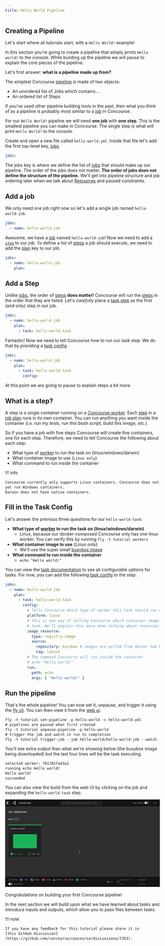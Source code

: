 ```yaml
---
title: Hello World Pipeline
---
```


## Creating a Pipeline

Let's start where all tutorials start, with a `Hello World!` example!

In this section you're going to create a pipeline that simply prints `Hello world!` to the console. While building up
the pipeline we will pause to explain the core pieces of the pipeline.

Let's first answer: **what is a pipeline made up from?**

The simplest Concourse [pipeline](https://concourse-ci.org/pipelines.html) is made of two objects:

- An unordered list of Jobs which contains...
- An ordered list of Steps

If you've used other pipeline building tools in the past, then what you think of as a pipeline is probably most similar
to a [job](https://concourse-ci.org/jobs.html) in Concourse.

For our `Hello World!` pipeline we will need **one job** with **one step**. This is the smallest pipeline you can make
in Concourse. The single step is what will print `Hello World!` to the console.

Create and open a new file called `hello-world.yml`. Inside that file let's add the first top-level
key, [jobs](https://concourse-ci.org/jobs.html).

```yaml
jobs:
```

The jobs key is where we define the list of [jobs](https://concourse-ci.org/jobs.html) that should make up our pipeline.
The order of the jobs does not matter. **The order of jobs does not define the structure of the pipeline.** We'll get
into pipeline structure and job ordering later when we talk about [Resources](https://concourse-ci.org/resources.html)
and passed constraints.

## Add a job

We only need one job right now so let's add a single job named `hello-world-job`.

```yaml
jobs:
  - name: hello-world-job
```

Awesome, we have a [job](https://concourse-ci.org/jobs.html) named `hello-world-job`! Now we need to add
a [`step`](https://concourse-ci.org/steps.html) to our job. To define a list
of [steps](https://concourse-ci.org/steps.html) a job should execute, we need to add
the [plan](https://concourse-ci.org/jobs.html#schema.job.plan) key to our job.

```yaml
jobs:
  - name: hello-world-job
    plan:
```

## Add a Step

Unlike [jobs](https://concourse-ci.org/jobs.html), the order of [steps](https://concourse-ci.org/steps.html) **does
matter!** Concourse will run the [steps](https://concourse-ci.org/steps.html) in the order that they are listed. Let's
_carefully_ place a [task step](https://concourse-ci.org/task-step.html#schema.task.task) as the first (and only) step
in our job.

```yaml
jobs:
  - name: hello-world-job
    plan:
      - task: hello-world-task
```

Fantastic! Now we need to tell Concourse _how_ to run our task step. We do that by providing
a [task config](https://concourse-ci.org/tasks.html#schema.task-config).

```yaml
jobs:
  - name: hello-world-job
    plan:
      - task: hello-world-task
        config:
```

At this point we are going to pause to explain steps a bit more.

## What is a step?

A step is a single container running on a [Concourse worker](../install/running-worker.md).
Each [step](https://concourse-ci.org/steps.html) in a [job plan](https://concourse-ci.org/jobs.html#schema.job.plan)
runs in its own container. You can run anything you want inside the container (_i.e. run my tests, run this bash script,
build this image, etc._).

So if you have a job with five steps Concourse will create five containers, one for each step. Therefore, we need to
tell Concourse the following about each step:

- What type of [worker](../install/running-worker.md) to run the task on (linux/windows/darwin)
- What container image to use (`Linux only`)
- What command to run inside the container

!!! info

    Concourse currently only supports Linux containers. Concourse does not yet run Windows containers. 
    Darwin does not have native containers.

## Fill in the Task Config

Let's answer the previous three questions for our `hello-world-task`:

- **What type of [worker](../install/running-worker.md) to run the task on (linux/windows/darwin)**
    - Linux, because our docker-composed Concourse only has one linux worker. You can verify this by
      running `fly -t tutorial workers`
- **What container image to use** (_Linux only_)
    - We'll use the super small [busybox image](https://hub.docker.com/_/busybox)
- **What command to run inside the container**
    - `echo "Hello world!"`

You can view the [task documentation](https://concourse-ci.org/tasks.html) to see all configurable options for tasks.
For now, you can add the following [task config](https://concourse-ci.org/tasks.html#schema.task-config) to the step.

```yaml
jobs:
  - name: hello-world-job
    plan:
      - task: hello-world-task
        config:
          # Tells Concourse which type of worker this task should run on
          platform: linux
          # This is one way of telling Concourse which container image to use for a
          # task. We'll explain this more when talking about resources
          image_resource:
            type: registry-image
            source:
              repository: busybox # images are pulled from docker hub by default
              tag: latest
          # The command Concourse will run inside the container
          # echo "Hello world!"
          run:
            path: echo
            args: [ "Hello world!" ]
```

## Run the pipeline

That's the whole pipeline! You can now set it, unpause, and trigger it using
the [fly cli](https://concourse-ci.org/fly.html). You can then view it from
the [web ui](http://localhost:8080/teams/main/pipelines/hello-world/jobs/hello-world-job).

```shell
fly -t tutorial set-pipeline -p hello-world -c hello-world.yml
# pipelines are paused when first created
fly -t tutorial unpause-pipeline -p hello-world
# trigger the job and watch it run to completion
fly -t tutorial trigger-job --job hello-world/hello-world-job --watch
```

You'll see extra output than what we're showing below (the busybox image being downloaded) but the last four lines will
be the task executing.

```
selected worker: 701785fa43a1
running echo Hello world!
Hello world!
succeeded
```

You can also view the build from the web UI by clicking on the job and expanding the `hello-world-task` step.

![](assets/hello-world-first-build.gif)

Congratulations on building your first Concourse pipeline!

In the next section we will build upon what we have learned about tasks and introduce inputs and outputs, which allow
you to pass files between tasks.

!!! note

    If you have any feedback for this tutorial please share it in 
    [this GitHub discussion](https://github.com/concourse/concourse/discussions/7353).